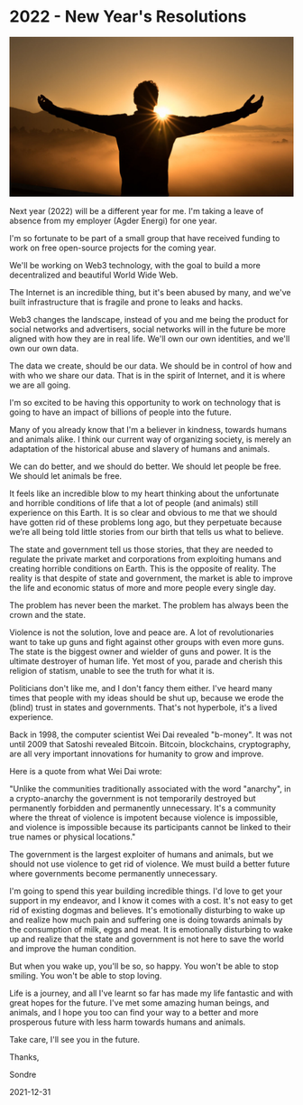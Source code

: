 # 2022 - New Year's Resolutions

<img class="image" src="headline.jpg" />

Next year (2022) will be a different year for me. I'm taking a leave of absence from my employer (Agder Energi) for one year.

I'm so fortunate to be part of a small group that have received funding to work on free open-source projects for the coming year.

We'll be working on Web3 technology, with the goal to build a more decentralized and beautiful World Wide Web.

The Internet is an incredible thing, but it's been abused by many, and we've built infrastructure that is fragile and prone to leaks and hacks.

Web3 changes the landscape, instead of you and me being the product for social networks and advertisers, social networks will in the future be more aligned with how they are in real life. We'll own our own identities, and we'll own our own data.

The data we create, should be our data. We should be in control of how and with who we share our data. That is in the spirit of Internet, and it is where we are all going.

I'm so excited to be having this opportunity to work on technology that is going to have an impact of billions of people into the future.

Many of you already know that I'm a believer in kindness, towards humans and animals alike. I think our current way of organizing society, is merely an adaptation of the historical abuse and slavery of humans and animals.

We can do better, and we should do better. We should let people be free. We should let animals be free.

It feels like an incredible blow to my heart thinking about the unfortunate and horrible conditions of life that a lot of people (and animals) still experience on this Earth. It is so clear and obvious to me that we should have gotten rid of these problems long ago, but they perpetuate because we’re all being told little stories from our birth that tells us what to believe.

The state and government tell us those stories, that they are needed to regulate the private market and corporations from exploiting humans and creating horrible conditions on Earth. This is the opposite of reality. The reality is that despite of state and government, the market is able to improve the life and economic status of more and more people every single day.

The problem has never been the market. The problem has always been the crown and the state.

Violence is not the solution, love and peace are. A lot of revolutionaries want to take up guns and fight against other groups with even more guns. The state is the biggest owner and wielder of guns and power. It is the ultimate destroyer of human life. Yet most of you, parade and cherish this religion of statism, unable to see the truth for what it is.

Politicians don't like me, and I don't fancy them either. I've heard many times that people with my ideas should be shut up, because we erode the (blind) trust in states and governments. That's not hyperbole, it's a lived experience.

Back in 1998, the computer scientist Wei Dai revealed "b-money". It was not until 2009 that Satoshi revealed Bitcoin. Bitcoin, blockchains, cryptography, are all very important innovations for humanity to grow and improve.

Here is a quote from what Wei Dai wrote:

"Unlike the communities traditionally associated with the word "anarchy", in a crypto-anarchy the government is not temporarily destroyed but permanently forbidden and permanently unnecessary. It's a community where the threat of violence is impotent because violence is impossible, and violence is impossible because its participants cannot be linked to their true names or physical locations."

The government is the largest exploiter of humans and animals, but we should not use violence to get rid of violence. We must build a better future where governments become permanently unnecessary.

I'm going to spend this year building incredible things. I'd love to get your support in my endeavor, and I know it comes with a cost. It's not easy to get rid of existing dogmas and believes. It's emotionally disturbing to wake up and realize how much pain and suffering one is doing towards animals by the consumption of milk, eggs and meat. It is emotionally disturbing to wake up and realize that the state and government is not here to save the world and improve the human condition.

But when you wake up, you'll be so, so happy. You won't be able to stop smiling. You won't be able to stop loving.

Life is a journey, and all I've learnt so far has made my life fantastic and with great hopes for the future. I've met some amazing human beings, and animals, and I hope you too can find your way to a better and more prosperous future with less harm towards humans and animals.

Take care, I'll see you in the future.

Thanks,

Sondre

<p class="date">2021-12-31</p>
